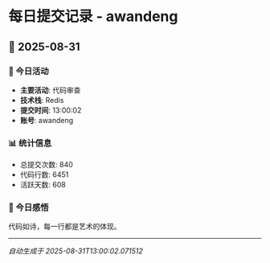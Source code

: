 # 每日提交记录 - awandeng

## 📅 2025-08-31

### 🎯 今日活动
- **主要活动**: 代码审查
- **技术栈**: Redis
- **提交时间**: 13:00:02
- **账号**: awandeng

### 📊 统计信息
- 总提交次数: 840
- 代码行数: 6451
- 活跃天数: 608

### 💭 今日感悟
代码如诗，每一行都是艺术的体现。

---
*自动生成于 2025-08-31T13:00:02.071512*
